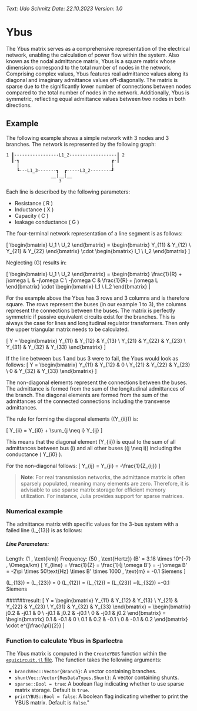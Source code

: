 
*Text: Udo Schmitz*
*Date: 22.10.2023*
*Version: 1.0*

# Ybus
The Ybus matrix serves as a comprehensive representation of the electrical network, enabling the calculation of power flow within the system. Also known as the nodal admittance matrix, Ybus is a square matrix whose dimensions correspond to the total number of nodes in the network. Comprising complex values, Ybus features real admittance values along its diagonal and imaginary admittance values off-diagonally. The matrix is sparse due to the significantly lower number of connections between nodes compared to the total number of nodes in the network. Additionally, Ybus is symmetric, reflecting equal admittance values between two nodes in both directions.
## Example
The following example shows a simple network with 3 nodes and 3 branches. The network is represented by the following graph:


    1 ┃-----------------L1_2------------------┃ 2
      ┃-┓                                   ┏-┃
        |                                   |
        ┗---L1_3-------┓  ┏-----L3_2--------┛
                     __|__|__                      
                        3

Each line is described by the following parameters:

- Resistance \( R \)
- Inductance  \( X \)
- Capacity  \( C \)
- leakage conductance \( G \)

The four-terminal network representation of a line segment is as follows:



\[ \begin{bmatrix} U_1 \\ U_2 \end{bmatrix} = \begin{bmatrix} Y_{11} & Y_{12} \\ Y_{21} & Y_{22} \end{bmatrix} \cdot \begin{bmatrix} I_1 \\ I_2 \end{bmatrix} \]

Neglecting \(G\) results in:

\[ \begin{bmatrix} U_1 \\ U_2 \end{bmatrix} = \begin{bmatrix} \frac{1}{R} + j\omega L & -j\omega C \\ -j\omega C & \frac{1}{R} + j\omega L \end{bmatrix} \cdot \begin{bmatrix} I_1 \\ I_2 \end{bmatrix} \]

For the example above the Ybus has 3 rows and 3 columns and is therefore square. The rows represent the buses (in our example 1 to 3), the columns represent the connections between the buses. The matrix is perfectly symmetric if passive equivalent circuits exist for the branches. This is always the case for lines and longitudinal regulator transformers. Then only the upper triangular matrix needs to be calculated.



\[ Y = \begin{bmatrix} Y_{11} & Y_{12} & Y_{13} \\ Y_{21} & Y_{22} & Y_{23} \\ Y_{31} & Y_{32} & Y_{33} \end{bmatrix} \]

If the line between bus 1 and bus 3 were to fail, the Ybus would look as follows:
\[ Y = \begin{bmatrix} Y_{11} & Y_{12} & 0 \\ Y_{21} & Y_{22} & Y_{23} \\ 0 & Y_{32} & Y_{33} \end{bmatrix} \]


The non-diagonal elements represent the connections between the buses. The admittance is formed from the sum of the longitudinal admittances of the branch. The diagonal elements are formed from the sum of the admittances of the connected connections including the transverse admittances.


The rule for forming the diagonal elements (\(Y_{ii}\)) is:

\[ Y_{ii} = Y_{i0} + \sum_{j \neq i} Y_{ij} \]

This means that the diagonal element \(Y_{ii}\) is equal to the sum of all admittances between bus \(i\) and all other buses (\(j \neq i\)) including the conductance \( Y_{i0} \).  

For the non-diagonal follows:
\[ Y_{ij} = Y_{ji} = -\frac{1}{Z_{ij}} \]

>**Note**:
For real transmission networks, the admittance matrix is often sparsely populated, meaning many elements are zero. Therefore, it is advisable to use sparse matrix storage for efficient memory utilization. For instance, Julia provides support for sparse matrices.

### Numerical example
The admittance matrix with specific values for the 3-bus system with a failed line \(L_{13}\) is as follows:


##### Line Parameters:
Length: \(1 \, \text{km}\)
Frequency: \(50 \, \text{Hertz}\)
\(B' = 3.18 \times 10^{-7} \, \Omega/km\)
\[
Y_{line} = \frac{1}{Z} = \frac{1}{j \omega B'} = -j \omega B' = -2\pi \times 50\text{Hz} \times B' \times 1000 \, \text{m} = -0.1 Siemens
\]

\(L_{13}\) = \(L_{23}\) = 0
\(L_{12}\) = \(L_{12}\) = \(L_{23}\) =\(L_{32}\) =-0.1 Siemens

######result:
\[ Y = \begin{bmatrix} Y_{11} & Y_{12} & Y_{13} \\ Y_{21} & Y_{22} & Y_{23} \\ Y_{31} & Y_{32} & Y_{33} \end{bmatrix} = \begin{bmatrix} j0.2 & -j0.1 & 0 \\ -j0.1 & j0.2 & -j0.1 \\ 0 & -j0.1 & j0.2 \end{bmatrix} =
\begin{bmatrix} 0.1 & -0.1 & 0 \\ 0.1 & 0.2 & -0.1 \\ 0 & -0.1 & 0.2 \end{bmatrix} \cdot e^{j\frac{\pi}{2}}
\]

### Function to calculate Ybus in Sparlectra
The Ybus matrix is computed in the `CreateYBUS` function within the [`equicircuit.jl` file](../../src/equicircuit.jl). The function takes the following arguments:

- `branchVec::Vector{Branch}`: A vector containing branches.
- `shuntVec::Vector{ResDataTypes.Shunt}`: A vector containing shunts.
- `sparse::Bool = true`: A boolean flag indicating whether to use sparse matrix storage. Default is `true`.
- `printYBUS::Bool = false`: A boolean flag indicating whether to print the YBUS matrix. Default is `false`."





<!-- Dies ist ein auskommentierter Abschnitt -->
<!--┏
<! ┣
<! ┗
<! ┓
<! ┃
<! ┛
\( Y_{i0} \) fgfdgdfgfdg
-->





     
